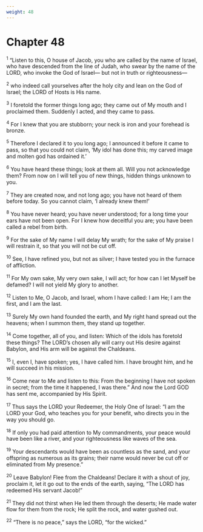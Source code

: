 ```yaml
---
weight: 48
---
```


# Chapter 48

<sup>1</sup> “Listen to this, O house of Jacob, you who are called by the name of Israel, who have descended from the line of Judah, who swear by the name of the LORD, who invoke the God of Israel— but not in truth or righteousness— 

<sup>2</sup> who indeed call yourselves after the holy city and lean on the God of Israel; the LORD of Hosts is His name. 

<sup>3</sup> I foretold the former things long ago; they came out of My mouth and I proclaimed them. Suddenly I acted, and they came to pass. 

<sup>4</sup> For I knew that you are stubborn; your neck is iron and your forehead is bronze. 

<sup>5</sup> Therefore I declared it to you long ago; I announced it before it came to pass, so that you could not claim, ‘My idol has done this; my carved image and molten god has ordained it.’ 

<sup>6</sup> You have heard these things; look at them all. Will you not acknowledge them? From now on I will tell you of new things, hidden things unknown to you. 

<sup>7</sup> They are created now, and not long ago; you have not heard of them before today. So you cannot claim, ‘I already knew them!’ 

<sup>8</sup> You have never heard; you have never understood; for a long time your ears have not been open. For I knew how deceitful you are; you have been called a rebel from birth. 

<sup>9</sup> For the sake of My name I will delay My wrath; for the sake of My praise I will restrain it, so that you will not be cut off. 

<sup>10</sup> See, I have refined you, but not as silver; I have tested you in the furnace of affliction. 

<sup>11</sup> For My own sake, My very own sake, I will act; for how can I let Myself be defamed? I will not yield My glory to another. 

<sup>12</sup> Listen to Me, O Jacob, and Israel, whom I have called: I am He; I am the first, and I am the last. 

<sup>13</sup> Surely My own hand founded the earth, and My right hand spread out the heavens; when I summon them, they stand up together. 

<sup>14</sup> Come together, all of you, and listen: Which of the idols has foretold these things? The LORD’s chosen ally will carry out His desire against Babylon, and His arm will be against the Chaldeans. 

<sup>15</sup> I, even I, have spoken; yes, I have called him. I have brought him, and he will succeed in his mission. 

<sup>16</sup> Come near to Me and listen to this: From the beginning I have not spoken in secret; from the time it happened, I was there.” And now the Lord GOD has sent me, accompanied by His Spirit. 

<sup>17</sup> Thus says the LORD your Redeemer, the Holy One of Israel: “I am the LORD your God, who teaches you for your benefit, who directs you in the way you should go. 

<sup>18</sup> If only you had paid attention to My commandments, your peace would have been like a river, and your righteousness like waves of the sea. 

<sup>19</sup> Your descendants would have been as countless as the sand, and your offspring as numerous as its grains; their name would never be cut off or eliminated from My presence.” 

<sup>20</sup> Leave Babylon! Flee from the Chaldeans! Declare it with a shout of joy, proclaim it, let it go out to the ends of the earth, saying, “The LORD has redeemed His servant Jacob!” 

<sup>21</sup> They did not thirst when He led them through the deserts; He made water flow for them from the rock; He split the rock, and water gushed out. 

<sup>22</sup> “There is no peace,” says the LORD, “for the wicked.” 


